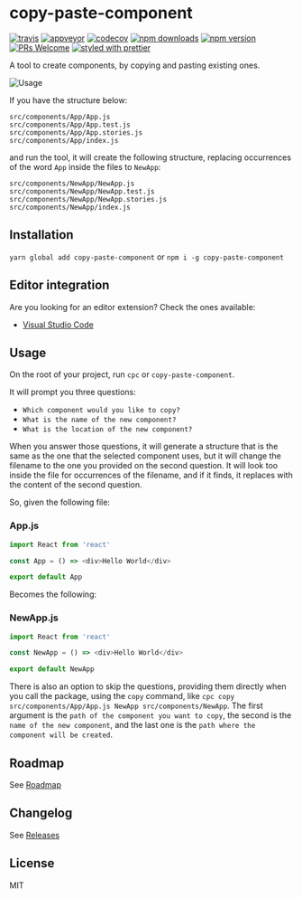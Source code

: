 # copy-paste-component

[![travis](https://img.shields.io/travis/com/GabrielDuarteM/copy-paste-component/master.svg)](https://travis-ci.com/GabrielDuarteM/copy-paste-component)
[![appveyor](https://img.shields.io/appveyor/ci/gabrielduartem/copy-paste-component/master.svg)](https://ci.appveyor.com/project/GabrielDuarteM/copy-paste-component)
[![codecov](https://img.shields.io/codecov/c/github/GabrielDuarteM/copy-paste-component.svg)](https://codecov.io/gh/GabrielDuarteM/copy-paste-component)
[![npm downloads](https://img.shields.io/npm/dw/copy-paste-component.svg)](https://www.npmjs.com/package/copy-paste-component)
[![npm version](https://img.shields.io/npm/v/copy-paste-component.svg)](https://www.npmjs.com/package/copy-paste-component)
[![PRs Welcome](https://img.shields.io/badge/PRs-welcome-brightgreen.svg)](http://makeapullrequest.com)
[![styled with prettier](https://img.shields.io/badge/styled_with-prettier-ff69b4.svg)](https://github.com/prettier/prettier)

A tool to create components, by copying and pasting existing ones.

![Usage](https://thumbs.gfycat.com/ColorlessSelfassuredDonkey-max-14mb.gif)

If you have the structure below:

```
src/components/App/App.js
src/components/App/App.test.js
src/components/App/App.stories.js
src/components/App/index.js
```

and run the tool, it will create the following structure, replacing occurrences of the word `App` inside the files to `NewApp`:

```
src/components/NewApp/NewApp.js
src/components/NewApp/NewApp.test.js
src/components/NewApp/NewApp.stories.js
src/components/NewApp/index.js
```

## Installation

`yarn global add copy-paste-component` or `npm i -g copy-paste-component`

## Editor integration

Are you looking for an editor extension? Check the ones available:

- [Visual Studio Code](https://github.com/GabrielDuarteM/copy-paste-component-vscode)

## Usage

On the root of your project, run `cpc` or `copy-paste-component`.

It will prompt you three questions:

- `Which component would you like to copy?`
- `What is the name of the new component?`
- `What is the location of the new component?`

When you answer those questions, it will generate a structure that is the same as the one that the selected component uses, but it will change the filename to the one you provided on the second question.
It will look too inside the file for occurrences of the filename, and if it finds, it replaces with the content of the second question.

So, given the following file:

### App.js

```js
import React from 'react'

const App = () => <div>Hello World</div>

export default App
```

Becomes the following:

### NewApp.js

```js
import React from 'react'

const NewApp = () => <div>Hello World</div>

export default NewApp
```

There is also an option to skip the questions, providing them directly when you call the package, using the `copy` command, like `cpc copy src/components/App/App.js NewApp src/components/NewApp`. The first argument is the `path of the component you want to copy`, the second is the `name of the new component`, and the last one is the `path where the component will be created`.

## Roadmap

See [Roadmap](https://github.com/GabrielDuarteM/copy-paste-component/projects/1)

## Changelog

See [Releases](https://github.com/GabrielDuarteM/copy-paste-component/releases)

## License

MIT
